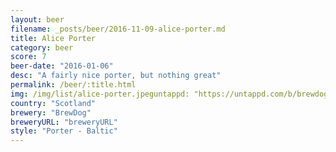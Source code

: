 ```yaml
---
layout: beer
filename: _posts/beer/2016-11-09-alice-porter.md
title: Alice Porter
category: beer
score: 7
beer-date: "2016-01-06"
desc: "A fairly nice porter, but nothing great"
permalink: /beer/:title.html
img: /img/list/alice-porter.jpeguntappd: "https://untappd.com/b/brewdog-alice-porter/992160"
country: "Scotland"
brewery: "BrewDog"
breweryURL: "breweryURL"
style: "Porter - Baltic"
---
```

